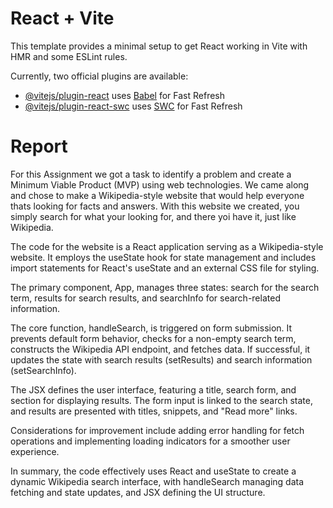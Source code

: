 # React + Vite

This template provides a minimal setup to get React working in Vite with HMR and some ESLint rules.

Currently, two official plugins are available:

- [@vitejs/plugin-react](https://github.com/vitejs/vite-plugin-react/blob/main/packages/plugin-react/README.md) uses [Babel](https://babeljs.io/) for Fast Refresh
- [@vitejs/plugin-react-swc](https://github.com/vitejs/vite-plugin-react-swc) uses [SWC](https://swc.rs/) for Fast Refresh

# Report

For this Assignment we got a task to identify a problem and create a Minimum Viable Product (MVP) using web technologies. We came along and chose to make a Wikipedia-style website that would help everyone thats looking for facts and answers. With this website we created, you simply search for what your looking for, and there yoi have it, just like Wikipedia.

The code for the website is a React application serving as a Wikipedia-style website. It employs the useState hook for state management and includes import statements for React's useState and an external CSS file for styling.

The primary component, App, manages three states: search for the search term, results for search results, and searchInfo for search-related information.

The core function, handleSearch, is triggered on form submission. It prevents default form behavior, checks for a non-empty search term, constructs the Wikipedia API endpoint, and fetches data. If successful, it updates the state with search results (setResults) and search information (setSearchInfo).

The JSX defines the user interface, featuring a title, search form, and section for displaying results. The form input is linked to the search state, and results are presented with titles, snippets, and "Read more" links.

Considerations for improvement include adding error handling for fetch operations and implementing loading indicators for a smoother user experience.

In summary, the code effectively uses React and useState to create a dynamic Wikipedia search interface, with handleSearch managing data fetching and state updates, and JSX defining the UI structure.
